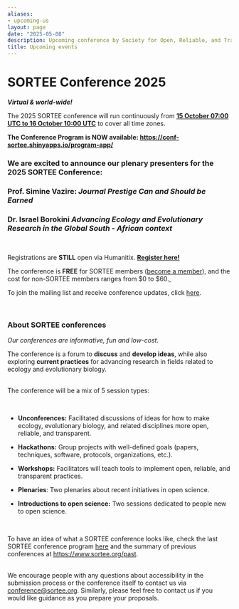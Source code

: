 ```yaml
---
aliases:
- upcoming-us
layout: page
date: "2025-05-08"
description: Upcoming conference by Society for Open, Reliable, and Transparent Ecology and Evolutionary biology (SORTEE)
title: Upcoming events
---
```


# SORTEE Conference 2025

***Virtual & world-wide!***

The 2025 SORTEE conference will run continuously from [**15 October 07:00 UTC to 16 October 10:00 UTC**](https://www.timeanddate.com/worldclock/fixedtime.html?msg=SORTEE+2025+Conference&iso=20251015T07&p1=1440&ah=23&am=55) to cover all time zones. 

**The Conference Program is NOW available: <https://conf-sortee.shinyapps.io/program-app/>** 

### We are excited to announce our plenary presenters for the 2025 SORTEE Conference:

### **Prof. Simine Vazire**: *Journal Prestige Can and Should be Earned*

### **Dr. Israel Borokini** *Advancing Ecology and Evolutionary Research in the Global South - African context*

 

Registrations are **STILL** open via Humanitix. [**Register here!**](https://events.humanitix.com/sortee-conference-2025)

The conference is **FREE** for SORTEE members ([become a member](https://sortee.org/join/)), and the cost for non-SORTEE members ranges from \$0 to \$60.[ ](https://www.sortee.org/join/)

To join the mailing list and receive conference updates, click [here](https://alluring-acorn-871.myflodesk.com/s4v8w89s35). 

 

### About SORTEE conferences

*Our conferences are informative, fun and low-cost.*

The conference is a forum to **discuss** and **develop ideas**, while also exploring **current practices** for advancing research in fields related to ecology and evolutionary biology. 

   
The conference will be a mix of 5 session types:

 

-   **Unconferences:** Facilitated discussions of ideas for how to make ecology, evolutionary biology, and related disciplines more open, reliable, and transparent. 

-   **Hackathons:** Group projects with well-defined goals (papers, techniques, software, protocols, organizations, etc.).

-   **Workshops:** Facilitators will teach tools to implement open, reliable, and transparent practices.

-   **Plenaries**: Two plenaries about recent initiatives in open science.

-   **Introductions to open science:** Two sessions dedicated to people new to open science.

 

To have an idea of what a SORTEE conference looks like, check the last SORTEE conference program [here](https://osf.io/cqby5/) and the summary of previous conferences at <https://www.sortee.org/past>.

   
We encourage people with any questions about accessibility in the submission process or the conference itself to contact us via [conference\@sortee.org](mailto:conference@sortee.org). Similarly, please feel free to contact us if you would like guidance as you prepare your proposals.
